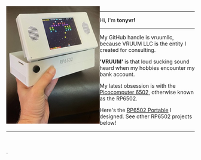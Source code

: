 <img src="rp6502.png" align="left" width="250px"/>

-----------

Hi, I'm **tonyvr!**


-----------

My GitHub handle is vruumllc, because VRUUM LLC is the entity I created for consulting.

**'VRUUM'** is that loud sucking sound heard when my hobbies encounter my bank account.

My latest obsession is with the [Picocomputer 6502](https://picocomputer.github.io/), otherwise known as the RP6502.

Here's the [RP6502 Portable](https://github.com/orgs/picocomputer/discussions/50) I designed. See other RP6502 projects below! 

-----------
<br clear="left"/>

.
